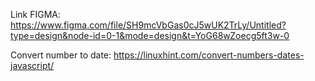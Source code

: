 Link FIGMA: https://www.figma.com/file/SH9mcVbGas0cJ5wUK2TrLy/Untitled?type=design&node-id=0-1&mode=design&t=YoG68wZoecg5ft3w-0

Convert number to date: https://linuxhint.com/convert-numbers-dates-javascript/
